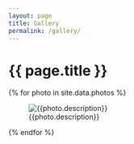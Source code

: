 ```yaml
---
layout: page
title: Gallery
permalink: /gallery/
---
```


# {{ page.title }}

<div class="gallery-wrapper">
{% for photo in site.data.photos %}
<figure class="gallery-item">
    <div class="gallery-image-bg">
        <img src="{{ site.baseurl }}/assets/photos/gallery/{{photo.name}}" alt="{{photo.description}}">
    </div>
    <figcaption>{{photo.description}}</figcaption>
</figure>
{% endfor %}
</div>